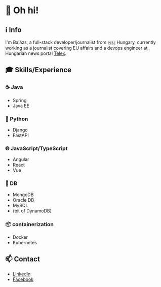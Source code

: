 # 👋 Oh hi!

## ℹ️ Info
I'm Balázs, a full-stack developer/journalist from 🇭🇺 Hungary, currently working as a journalist covering EU affairs and a devops engineer at Hungarian news portal [Telex](https://telex.hu/szerzo/marton-balazs).

## 🎓 Skills/Experience

### ☕ Java
- Spring
- Java EE

### 🐍 Python
- Django
- FastAPI

### 🌐 JavaScript/TypeScript
- Angular
- React
- Vue

### 💾 DB
- MongoDB
- Oracle DB
- MySQL
- (bit of DynamoDB)

### 📦 containerization
- Docker
- Kubernetes

## 📫 Contact
- [LinkedIn](https://www.linkedin.com/in/bal%C3%A1zs-m%C3%A1rton-a4a020117/)
- [Facebook](https://www.facebook.com/balazs.marton)
